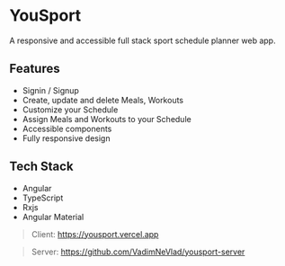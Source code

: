 # YouSport

A responsive and accessible full stack sport schedule planner web app.

## Features

- Signin / Signup
- Create, update and delete Meals, Workouts
- Customize your Schedule
- Assign Meals and Workouts to your Schedule
- Accessible components
- Fully responsive design

## Tech Stack

- Angular
- TypeScript
- Rxjs
- Angular Material

> Client: https://yousport.vercel.app

> Server: https://github.com/VadimNeVlad/yousport-server
